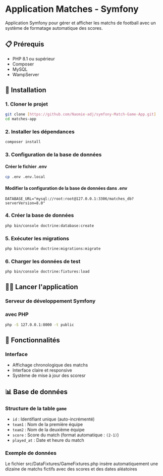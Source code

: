 # Application Matches - Symfony

Application Symfony pour gérer et afficher les matchs de football avec un système de formatage automatique des scores.

## 📋 Prérequis

- PHP 8.1 ou supérieur
- Composer
- MySQL
- WampServer

## 🚀 Installation

### 1. Cloner le projet
```bash
git clone [https://github.com/Naomie-adj/symfony-Match-Game-App.git]
cd matches-app
```

### 2. Installer les dépendances
```bash
composer install
```

### 3. Configuration de la base de données

#### Créer le fichier .env
```bash
cp .env .env.local
```

#### Modifier la configuration de la base de données dans .env
```env
DATABASE_URL="mysql://root:root@127.0.0.1:3306/matches_db?serverVersion=8.0"
```

### 4. Créer la base de données
```bash
php bin/console doctrine:database:create
```

### 5. Exécuter les migrations
```bash
php bin/console doctrine:migrations:migrate
```

### 6. Charger les données de test
```bash
php bin/console doctrine:fixtures:load
```

## 🏃‍♂️ Lancer l'application

### Serveur de développement Symfony

### avec PHP 
```bash
php -S 127.0.0.1:8000 -t public
```

## 🎯 Fonctionnalités

### Interface
- Affichage chronologique des matchs
- Interface claire et responsive
- Système de mise à jour des scoresr


## 📊 Base de données

### Structure de la table `game`
- `id` : Identifiant unique (auto-incrémenté)
- `team1` : Nom de la première équipe
- `team2` : Nom de la deuxième équipe  
- `score` : Score du match (format automatique : `(2-1)`)
- `played_at` : Date et heure du match

### Exemple de données

Le fichier src/DataFixtures/GameFixtures.php insère automatiquement une dizaine de matchs fictifs avec des scores et des dates aléatoires



